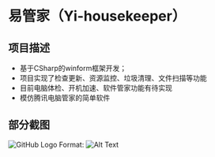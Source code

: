 # 易管家（Yi-housekeeper）
## 项目描述
- 基于CSharp的winform框架开发；
- 项目实现了检查更新、资源监控、垃圾清理、文件扫描等功能
- 目前电脑体检、开机加速、软件管家功能有待实现
- 模仿腾讯电脑管家的简单软件

## 部分截图
![GitHub Logo](/images/logo.png)
Format: ![Alt Text](url)

